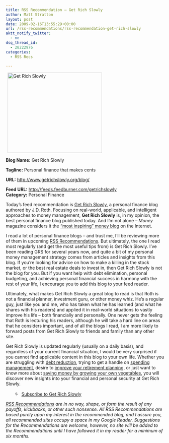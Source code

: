 ```yaml
---
title: RSS Recommendation – Get Rich Slowly
author: Matt Stratton
layout: post
date: 2009-02-16T13:55:29+00:00
url: /rss-recommendations/rss-recommendation-get-rich-slowly
aktt_notify_twitter:
  - no
dsq_thread_id:
  - 28222976
categories:
  - RSS Recs

---
```

<a href="http://www.getrichslowly.org/blog/" target="_blank"><img class="alignleft size-medium wp-image-4848" style="margin-top: 0px; margin-bottom: 0px; margin-left: 6px; margin-right: 6px;" title="Get Rich Slowly" src="/wp-content/uploads/2009/02/grs-300x255.jpg" alt="Get Rich Slowly" width="300" height="255" srcset="/wp-content/uploads/2009/02/grs-300x255.jpg 300w, /wp-content/uploads/2009/02/grs.jpg 847w" sizes="(max-width: 300px) 100vw, 300px" /></a>

**Blog Name:** Get Rich Slowly
  
**Tagline:** Personal finance that makes cents
  
**URL:** <a href="http://www.getrichslowly.org/blog/" target="_blank">http://www.getrichslowly.org/blog/</a>
  
**Feed URL:** <a href="http://feeds.feedburner.com/getrichslowly" target="_blank">http://feeds.feedburner.com/getrichslowly</a><a href="http://lifehacker.com/index.xml" target="_blank"><br /> </a>**Category:** Personal Finance 

Today’s feed recommendation is <a href="http://www.getrichslowly.org/blog/" target="_blank">Get Rich Slowly</a>, a personal finance blog authored by J.D. Roth. Focusing on real-world, applicable, and intelligent approaches to money management, **Get Rich Slowly** is, in my opinion, the best personal finance blog published today. And I&#8217;m not alone &#8211; _Money_ magazine considers it the <a href="http://money.cnn.com/galleries/2008/pf/0804/gallery.best_moneyblogs.moneymag/2.html" target="_blank">&#8220;most inspiring&#8221; money blog</a> on the Internet.

I read a lot of personal finance blogs &#8211; and trust me, I&#8217;ll be reviewing more of them in upcoming <a href="/topics/rss-recommendations/" target="_self">RSS Recommendations</a>. But ultimately, the one I read most regularly (and get the most useful tips from) is Get Rich Slowly. I&#8217;ve been reading GRS for several years now, and quite a bit of my personal money management strategy comes from articles and insights from this blog. If you&#8217;re looking for advice on how to make a killing in the stock market, or the best real estate deals to invest in, then Get Rich Slowly is not the blog for you. But if you want help with debt elimination, personal budgeting, and achieving personal financial success in harmony with the rest of your life, I encourage you to add this blog to your feed reader. 

Ultimately, what makes Get Rich Slowly a great blog to read is that Roth is not a financial planner, investment guru, or other money whiz. He&#8217;s a regular guy, just like you and me, who has taken what he has learned (and what he shares with his readers) and applied it in real-world situations to vastly improve his life &#8211; both financially and personally. One never gets the feeling that Roth is lecturing his readers, although he will take a hard line on areas that he considers important, and of all the blogs I read, I am more likely to forward posts from Get Rich Slowly to friends and family than any other site. 

Get Rich Slowly is updated regularly (usually on a daily basis), and regardless of your current financial situation, I would be very surprised if you cannot find applicable content in this blog to your own life. Whether you are struggling with <a href="http://www.getrichslowly.org/blog/2007/12/03/free-at-last-saying-good-bye-to-20-years-of-debt/" target="_blank">debt reduction</a>, trying to get a handle on <a href="http://www.getrichslowly.org/blog/2008/03/23/the-magic-of-thinking-small/" target="_blank">spending management</a>, desire to <a href="http://www.getrichslowly.org/blog/category/retirement/" target="_blank">improve your retirement planning</a>, or just want to know more about <a href="http://www.getrichslowly.org/blog/2008/01/06/year-long-grs-project-how-much-does-a-garden-really-save/" target="_blank">saving money by growing your own vegetables</a>, you will discover new insights into your financial and personal security at Get Rich Slowly.

<p style="padding-left: 30px;">
  <a href="http://feeds.feedburner.com/getrichslowly" target="_blank"><img class="size-full wp-image-4733 alignleft" style="margin: 0px;verticalAlign=&quot;middle&quot;" title="small_feed_icon" src="/wp-content/uploads/2009/02/small_feed_icon.png" alt="small_feed_icon" width="16" height="16" /></a> <a href="http://feeds.feedburner.com/getrichslowly" target="_blank">Subscribe to Get Rich Slowly</a>
</p>

_<a href="/topics/rss-recommendations/" target="_self">RSS Recommendations</a> are in no way, shape, or form the result of any payoffs, kickbacks, or other such nonsense. All RSS Recommendations are based purely upon my interest in the recommended blog, and I assure you, all recommended sites occupy a space in my Google Reader. Suggestions for the Recommendations are welcome, however, no site will be added to the Recommendations until I have followed it in my reader for a minimum of six months._